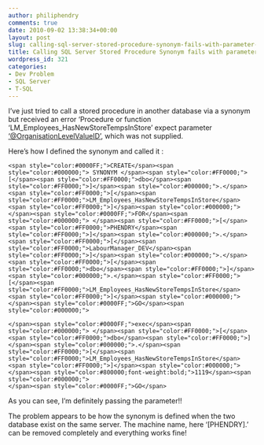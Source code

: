 ```yaml
---
author: philiphendry
comments: true
date: 2010-09-02 13:38:34+00:00
layout: post
slug: calling-sql-server-stored-procedure-synonym-fails-with-parameter-error
title: Calling SQL Server Stored Procedure Synonym fails with parameter error
wordpress_id: 321
categories:
- Dev Problem
- SQL Server
- T-SQL
---
```


I’ve just tried to call a stored procedure in another database via a synonym but received an error ‘Procedure or function ‘LM_Employees_HasNewStoreTempsInStore’ expect parameter [‘@OrganisationLevelValueID’](mailto:‘@OrganisationLevelValueID’), which was not supplied.

 

Here’s how I defined the synonym and called it :

 
    
    <span style="color:#0000FF;">CREATE</span><span style="color:#000000;"> SYNONYM </span><span style="color:#FF0000;">[</span><span style="color:#FF0000;">dbo</span><span style="color:#FF0000;">]</span><span style="color:#000000;">.</span><span style="color:#FF0000;">[</span><span style="color:#FF0000;">LM_Employees_HasNewStoreTempsInStore</span><span style="color:#FF0000;">]</span><span style="color:#000000;"> 
    </span><span style="color:#0000FF;">FOR</span><span style="color:#000000;"> </span><span style="color:#FF0000;">[</span><span style="color:#FF0000;">PHENDRY</span><span style="color:#FF0000;">]</span><span style="color:#000000;">.</span><span style="color:#FF0000;">[</span><span style="color:#FF0000;">LabourManager_DEV</span><span style="color:#FF0000;">]</span><span style="color:#000000;">.</span><span style="color:#FF0000;">[</span><span style="color:#FF0000;">dbo</span><span style="color:#FF0000;">]</span><span style="color:#000000;">.</span><span style="color:#FF0000;">[</span><span style="color:#FF0000;">LM_Employees_HasNewStoreTempsInStore</span><span style="color:#FF0000;">]</span><span style="color:#000000;">
    </span><span style="color:#0000FF;">GO</span><span style="color:#000000;">
    
    </span><span style="color:#0000FF;">exec</span><span style="color:#000000;"> </span><span style="color:#FF0000;">[</span><span style="color:#FF0000;">dbo</span><span style="color:#FF0000;">]</span><span style="color:#000000;">.</span><span style="color:#FF0000;">[</span><span style="color:#FF0000;">LM_Employees_HasNewStoreTempsInStore</span><span style="color:#FF0000;">]</span><span style="color:#000000;"> </span><span style="color:#800000;font-weight:bold;">1119</span><span style="color:#000000;">
    </span><span style="color:#0000FF;">GO</span>





As you can see, I’m definitely passing the parameter!!





The problem appears to be how the synonym is defined when the two database exist on the same server. The machine name, here ‘[PHENDRY].’ can be removed completely and everything works fine!
